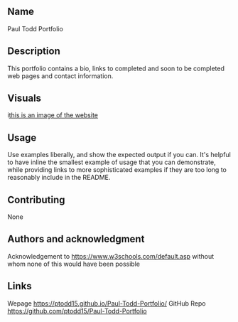 ## Name

Paul Todd Portfolio

## Description

This portfolio contains a bio, links to completed and soon to be completed web pages and contact information.

## Visuals

i[this is an image of the website](./Assets/Images/ptodd15.github.io_Paul-Todd-Portfolio_.png)

## Usage

Use examples liberally, and show the expected output if you can. It's helpful to have inline the smallest example of usage that you can demonstrate, while providing links to more sophisticated examples if they are too long to reasonably include in the README.

## Contributing

None

## Authors and acknowledgment

Acknowledgement to https://www.w3schools.com/default.asp without whom none of this would have been possible

## Links

Wepage https://ptodd15.github.io/Paul-Todd-Portfolio/
GitHub Repo https://github.com/ptodd15/Paul-Todd-Portfolio
